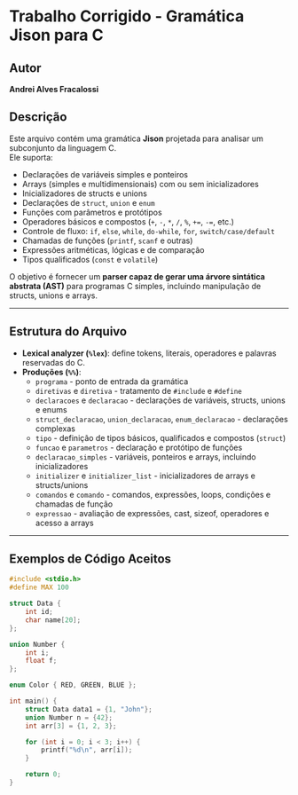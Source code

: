 # Trabalho Corrigido - Gramática Jison para C

## Autor
**Andrei Alves Fracalossi**

## Descrição
Este arquivo contém uma gramática **Jison** projetada para analisar um subconjunto da linguagem C.  
Ele suporta:

- Declarações de variáveis simples e ponteiros
- Arrays (simples e multidimensionais) com ou sem inicializadores
- Inicializadores de structs e unions
- Declarações de `struct`, `union` e `enum`
- Funções com parâmetros e protótipos
- Operadores básicos e compostos (`+`, `-`, `*`, `/`, `%`, `+=`, `-=`, etc.)
- Controle de fluxo: `if`, `else`, `while`, `do-while`, `for`, `switch/case/default`
- Chamadas de funções (`printf`, `scanf` e outras)
- Expressões aritméticas, lógicas e de comparação
- Tipos qualificados (`const` e `volatile`)

O objetivo é fornecer um **parser capaz de gerar uma árvore sintática abstrata (AST)** para programas C simples, incluindo manipulação de structs, unions e arrays.

---

## Estrutura do Arquivo

- **Lexical analyzer (`%lex`)**: define tokens, literais, operadores e palavras reservadas do C.
- **Produções (`%%`)**:
  - `programa` - ponto de entrada da gramática
  - `diretivas` e `diretiva` - tratamento de `#include` e `#define`
  - `declaracoes` e `declaracao` - declarações de variáveis, structs, unions e enums
  - `struct_declaracao`, `union_declaracao`, `enum_declaracao` - declarações complexas
  - `tipo` - definição de tipos básicos, qualificados e compostos (`struct`)
  - `funcao` e `parametros` - declaração e protótipo de funções
  - `declaracao_simples` - variáveis, ponteiros e arrays, incluindo inicializadores
  - `initializer` e `initializer_list` - inicializadores de arrays e structs/unions
  - `comandos` e `comando` - comandos, expressões, loops, condições e chamadas de função
  - `expressao` - avaliação de expressões, cast, sizeof, operadores e acesso a arrays

---

## Exemplos de Código Aceitos

```c
#include <stdio.h>
#define MAX 100

struct Data {
    int id;
    char name[20];
};

union Number {
    int i;
    float f;
};

enum Color { RED, GREEN, BLUE };

int main() {
    struct Data data1 = {1, "John"};
    union Number n = {42};
    int arr[3] = {1, 2, 3};

    for (int i = 0; i < 3; i++) {
        printf("%d\n", arr[i]);
    }

    return 0;
}
